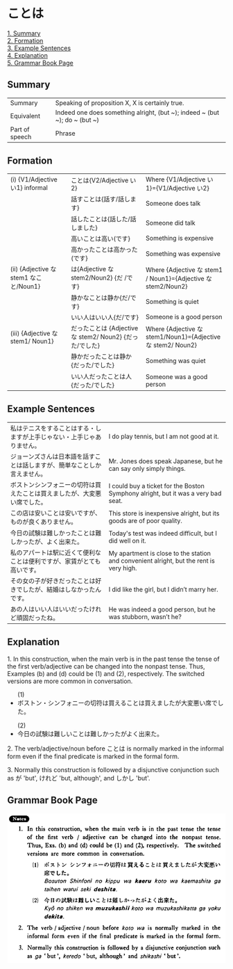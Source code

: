 # ことは

[1. Summary](#summary)<br>
[2. Formation](#formation)<br>
[3. Example Sentences](#example-sentences)<br>
[4. Explanation](#explanation)<br>
[5. Grammar Book Page](#grammar-book-page)<br>


## Summary

<table><tr>   <td>Summary</td>   <td>Speaking of proposition X, X is certainly true.</td></tr><tr>   <td>Equivalent</td>   <td>Indeed one does something alright, (but ~); indeed ~ (but ~); do ~ (but ~)</td></tr><tr>   <td>Part of speech</td>   <td>Phrase</td></tr></table>

## Formation

<table class="table"> <tbody><tr class="tr head"> <td class="td"><span class="numbers">(i)</span> <span> <span class="bold">{V1/Adjective い1}    informal</span></span></td> <td class="td"><span class="concept">ことは</span><span>{V2/Adjective い2}</span></td> <td class="td"><span>Where    {V1/Adjective い1}={V1/Adjective い2}</span></td> </tr> <tr class="tr"> <td class="td"><span>&nbsp;</span></td> <td class="td"><span>話す<span class="concept">ことは</span></span><span>{話す/話します}</span></td> <td class="td"><span>Someone    does talk</span></td> </tr> <tr class="tr"> <td class="td"><span>&nbsp;</span></td> <td class="td"><span>話した<span class="concept">ことは</span></span><span>{話した/話しました}</span></td> <td class="td"><span>Someone    did talk</span></td> </tr> <tr class="tr"> <td class="td"><span>&nbsp;</span></td> <td class="td"><span>高い<span class="concept">ことは</span>高い</span><span>(です}</span></td> <td class="td"><span>Something    is expensive</span></td> </tr> <tr class="tr"> <td class="td"><span>&nbsp;</span></td> <td class="td"><span>高かった<span class="concept">ことは</span>高かった</span><span>(です}</span></td> <td class="td"><span>Something    was expensive</span></td> </tr> <tr class="tr head"> <td class="td"><span class="numbers">(ii)</span> <span> <span class="bold">{Adjective な stem1 なこと/Noun<span class="subscript">1</span>}</span></span></td> <td class="td"><span class="concept">は</span><span>{Adjective な stem2/Noun<span class="subscript">2</span>} {だ /です}</span></td> <td class="td"><span>Where    {</span><span>Adjective な    stem1 </span><span>/    Noun<span class="subscript">1</span>}={</span><span>Adjective な    stem2</span><span>/Noun<span class="subscript">2</span>}</span></td> </tr> <tr class="tr"> <td class="td"><span>&nbsp;</span></td> <td class="td"><span>静か<span class="concept">なことは</span>静か</span><span>{だ/です}</span></td> <td class="td"><span>Something    is quiet</span></td> </tr> <tr class="tr"> <td class="td"><span>&nbsp;</span></td> <td class="td"><span class="concept">いい</span><span>人<span class="concept">はいい</span>人</span><span>{だ/です}</span></td> <td class="td"><span>Someone    is a good person</span></td> </tr> <tr class="tr head"> <td class="td"><span class="numbers">(iii)</span> <span> <span class="bold">{Adjective な stem1/   Noun<span class="subscript">1</span>}</span></span></td> <td class="td"><span class="concept">だったことは</span><span> {Adjective な stem2/   Noun<span class="subscript">2</span>} {だった/でした}</span></td> <td class="td"><span>Where    {</span><span>Adjective な    stem1/Noun<span class="subscript">1</span></span><span>}={</span><span>Adjective な stem2/   Noun<span class="subscript">2</span></span><span>}</span></td> </tr> <tr class="tr"> <td class="td"><span>&nbsp;</span></td> <td class="td"><span>静か<span class="concept">だったことは</span>静か</span><span>{だった/でした}</span></td> <td class="td"><span>Something    was quiet</span></td> </tr> <tr class="tr"> <td class="td"><span>&nbsp;</span></td> <td class="td"><span class="concept">いい</span><span>人<span class="concept">だったことは</span>人</span><span>{だった/でした}</span></td> <td class="td"><span>Someone    was a good person</span></td> </tr></tbody></table>

## Example Sentences

<table><tr>   <td>私はテニスをすることはする・しますが上手じゃない・上手じゃありません。</td>   <td>I do play tennis, but I am not good at it.</td></tr><tr>   <td>ジョーンズさんは日本語を話すことは話しますが、簡単なことしか言えません。</td>   <td>Mr. Jones does speak Japanese, but he can say only simply things.</td></tr><tr>   <td>ボストンシンフォニーの切符は買えたことは買えましたが、大変悪い席でした。</td>   <td>I could buy a ticket for the Boston Symphony alright, but it was a very bad seat.</td></tr><tr>   <td>この店は安いことは安いですが、ものが良くありません。</td>   <td>This store is inexpensive alright, but its goods are of poor quality.</td></tr><tr>   <td>今日の試験は難しかったことは難しかったが、よく出来た。</td>   <td>Today's test was indeed difficult, but I did well on it.</td></tr><tr>   <td>私のアパートは駅に近くて便利なことは便利ですが、家賃がとても高いです。</td>   <td>My apartment is close to the station and convenient alright, but the rent is very high.</td></tr><tr>   <td>その女の子が好きだったことは好きでしたが、結婚はしなかったんです。</td>   <td>I did like the girl, but I didn’t marry her.</td></tr><tr>   <td>あの人はいい人はいいだったけれど頑固だったね。</td>   <td>He was indeed a good person, but he was stubborn, wasn’t he?</td></tr></table>

## Explanation

<p>1. In this construction, when the main verb is in the past tense the tense of the first verb/adjective can be changed into the nonpast tense. Thus, Examples (b) and (d) could be (1) and (2), respectively. The switched versions are more common in conversation.</p>  <ul>(1) <li>ボストン・シンフォニーの切符は買える<span class="cloze">ことは</span>買えましたが大変悪い席でした。</li> </ul>  <ul> (2) <li>今日の試験は難しい<span class="cloze">ことは</span>難しかったがよく出来た。</li> </ul>  <p>2. The verb/adjective/noun before <span class="cloze">ことは</span> is normally marked in the informal form even if the final predicate is marked in the formal form.</p>  <p>3. Normally this construction is followed by a disjunctive conjunction such as が 'but', けれど 'but, although', and しかし 'but'.</p>

## Grammar Book Page

![](../img/Basicことは.png)

